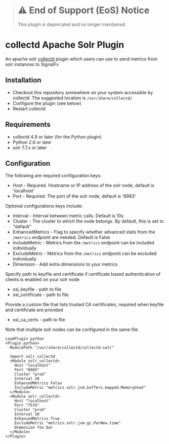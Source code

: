 > # :warning: End of Support (EoS) Notice
> 
> This plugin is deprecated and no longer maintained.

# collectd Apache Solr Plugin

An apache solr [collectd](http://www.collectd.org/) plugin which users can use to send metrics from solr instances to SignalFx

## Installation

* Checkout this repository somewhere on your system accessible by collectd. The suggested location is `/usr/share/collectd/`
* Configure the plugin (see below)
* Restart collectd

## Requirements

* collectd 4.9 or later (for the Python plugin)
* Python 2.6 or later
* solr 7.7.x or later

## Configuration
The following are required configuration keys:

* Host - Required. Hostname or IP address of the solr node, default is 'localhost'
* Port - Required. The port of the solr node, default is '8983'

Optional configurations keys include:

* Interval - Interval between metric calls. Default is 10s
* Cluster - The cluster to which the node belongs. By default, this is set to "default"
* EnhancedMetrics - Flag to specify whether advanced stats from the `/metrics` endpoint are needed. Default is False
* IncludeMetric - Metrics from the `/metrics` endpoint can be included individually
* ExcludeMetric - Metrics from the `/metrics` endpoint can be excluded individually
* Dimension - Add extra dimensions to your metrics

Specify path to keyfile and certificate if certificate based authentication of clients is enabled on your solr node
* ssl_keyfile - path to file
* ssl_certificate - path to file

Provide a custom file that lists trusted CA certificates, required when keyfile and certificate are provided
* ssl_ca_certs - path to file

Note that multiple solr nodes can be configured in the same file.

```
LoadPlugin python
<Plugin python>
  ModulePath "/usr/share/collectd/collectd-solr"

  Import solr_collectd
  <Module solr_collectd>
    Host "localhost"
    Port "8983"
    Cluster "prod"
    Interval 10
    EnhancedMetrics False
    IncludeMetric "metrics.solr.jvm.buffers.mapped.MemoryUsed"
  </Module>
  <Module solr_collectd>
    Host "localhost"
    Port "7574"
    Cluster "prod"
    Interval 10
    EnhancedMetrics True
    ExcludeMetric "metrics.solr.jvm.gc.ParNew.time"
    Dimension foo bar
  </Module>
</Plugin>
```

